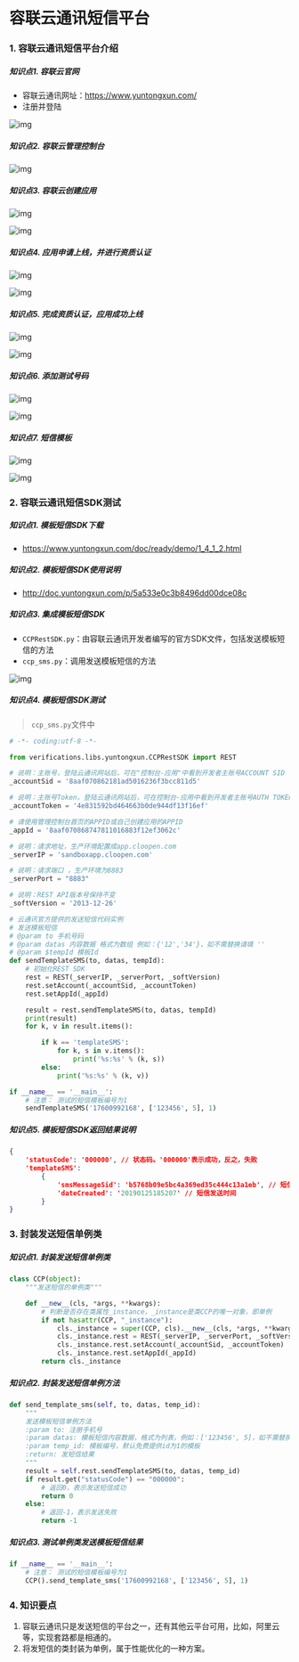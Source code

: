 # 容联云通讯短信平台

### 1. 容联云通讯短信平台介绍

##### 知识点1. 容联云官网

- 容联云通讯网址：https://www.yuntongxun.com/
- 注册并登陆

![img](../images/09容联云登录和注册.png)

##### 知识点2. 容联云管理控制台

![img](../images/10容联云管理控制台.png)

##### 知识点3. 容联云创建应用

![img](../images/11容联云创建应用.png)

![img](../images/12容联云应用列表1.png)

##### 知识点4. 应用申请上线，并进行资质认证

![img](../images/13应用申请上线.png)

![img](../images/14进行资质认证.png)

##### 知识点5. 完成资质认证，应用成功上线

![img](../images/15完成资质认证.png)

![img](../images/16容联云应用列表2.png)

##### 知识点6. 添加测试号码

![img](../images/17添加测试号码.png)

![img](../images/18添加测试号码说明.png)

##### 知识点7. 短信模板

![img](../images/19短信模板.png)

![img](../images/20短信模板效果.png)

### 2. 容联云通讯短信SDK测试

##### 知识点1. 模板短信SDK下载

- https://www.yuntongxun.com/doc/ready/demo/1_4_1_2.html

##### 知识点2. 模板短信SDK使用说明

- http://doc.yuntongxun.com/p/5a533e0c3b8496dd00dce08c

##### 知识点3. 集成模板短信SDK

- `CCPRestSDK.py`：由容联云通讯开发者编写的官方SDK文件，包括发送模板短信的方法
- `ccp_sms.py`：调用发送模板短信的方法

![img](../images/21集成模板短信SDK.png)

##### 知识点4. 模板短信SDK测试

> `ccp_sms.py`文件中

```python
# -*- coding:utf-8 -*-

from verifications.libs.yuntongxun.CCPRestSDK import REST

# 说明：主账号，登陆云通讯网站后，可在"控制台-应用"中看到开发者主账号ACCOUNT SID
_accountSid = '8aaf070862181ad5016236f3bcc811d5'

# 说明：主账号Token，登陆云通讯网站后，可在控制台-应用中看到开发者主账号AUTH TOKEN
_accountToken = '4e831592bd464663b0de944df13f16ef'

# 请使用管理控制台首页的APPID或自己创建应用的APPID
_appId = '8aaf070868747811016883f12ef3062c'

# 说明：请求地址，生产环境配置成app.cloopen.com
_serverIP = 'sandboxapp.cloopen.com'

# 说明：请求端口 ，生产环境为8883
_serverPort = "8883"

# 说明：REST API版本号保持不变
_softVersion = '2013-12-26'

# 云通讯官方提供的发送短信代码实例
# 发送模板短信
# @param to 手机号码
# @param datas 内容数据 格式为数组 例如：{'12','34'}，如不需替换请填 ''
# @param $tempId 模板Id
def sendTemplateSMS(to, datas, tempId):
    # 初始化REST SDK
    rest = REST(_serverIP, _serverPort, _softVersion)
    rest.setAccount(_accountSid, _accountToken)
    rest.setAppId(_appId)

    result = rest.sendTemplateSMS(to, datas, tempId)
    print(result)
    for k, v in result.items():

        if k == 'templateSMS':
            for k, s in v.items():
                print('%s:%s' % (k, s))
        else:
            print('%s:%s' % (k, v))

if __name__ == '__main__':
    # 注意： 测试的短信模板编号为1
    sendTemplateSMS('17600992168', ['123456', 5], 1)
```

##### 知识点5. 模板短信SDK返回结果说明

```json
{
    'statusCode': '000000', // 状态码。'000000'表示成功，反之，失败
    'templateSMS': 
        {
            'smsMessageSid': 'b5768b09e5bc4a369ed35c444c13a1eb', // 短信唯一标识符
            'dateCreated': '20190125185207' // 短信发送时间
        }
}
```

### 3. 封装发送短信单例类

##### 知识点1. 封装发送短信单例类

```python
class CCP(object):
    """发送短信的单例类"""

    def __new__(cls, *args, **kwargs):
        # 判断是否存在类属性_instance，_instance是类CCP的唯一对象，即单例
        if not hasattr(CCP, "_instance"):
            cls._instance = super(CCP, cls).__new__(cls, *args, **kwargs)
            cls._instance.rest = REST(_serverIP, _serverPort, _softVersion)
            cls._instance.rest.setAccount(_accountSid, _accountToken)
            cls._instance.rest.setAppId(_appId)
        return cls._instance
```

##### 知识点2. 封装发送短信单例方法

```python
def send_template_sms(self, to, datas, temp_id):
    """
    发送模板短信单例方法
    :param to: 注册手机号
    :param datas: 模板短信内容数据，格式为列表，例如：['123456', 5]，如不需替换请填 ''
    :param temp_id: 模板编号，默认免费提供id为1的模板
    :return: 发短信结果
    """
    result = self.rest.sendTemplateSMS(to, datas, temp_id)
    if result.get("statusCode") == "000000":
        # 返回0，表示发送短信成功
        return 0
    else:
        # 返回-1，表示发送失败
        return -1
```

##### 知识点3. 测试单例类发送模板短信结果

```python
if __name__ == '__main__':
    # 注意： 测试的短信模板编号为1
    CCP().send_template_sms('17600992168', ['123456', 5], 1)
```

### 4. 知识要点

1. 容联云通讯只是发送短信的平台之一，还有其他云平台可用，比如，阿里云等，实现套路都是相通的。
2. 将发短信的类封装为单例，属于性能优化的一种方案。